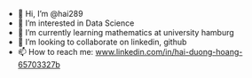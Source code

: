 - 👋 Hi, I’m @hai289
- 👀 I’m interested in Data Science
- 🌱 I’m currently learning mathematics at university hamburg
- 💞️ I’m looking to collaborate on linkedin, github
- 📫 How to reach me: www.linkedin.com/in/hai-duong-hoang-65703327b

<!---
hai289/hai289 is a ✨ special ✨ repository because its `README.md` (this file) appears on your GitHub profile.
You can click the Preview link to take a look at your changes.
--->

